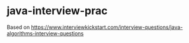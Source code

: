 # java-interview-prac
Based on https://www.interviewkickstart.com/interview-questions/java-algorithms-interview-questions
